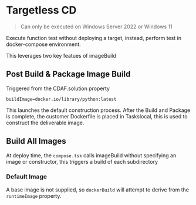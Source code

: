 # Targetless CD

> Can only be executed on Windows Server 2022 or Windows 11

Execute function test without deploying a target, instead, perform test in docker-compose environment.

This leverages two key featues of imageBuild

## Post Build & Package Image Build

Triggered from the CDAF.solution property

    buildImage=docker.io/library/python:latest

This launches the default construction process. After the Build and Package is complete, the customer Dockerfile is placed in Taskslocal, this is used to construct the deliverable image.

## Build All Images

At deploy time, the `compose.tsk` calls imageBuild without specifying an image or constructor, this triggers a build of each subdirectory

### Default Image

A base image is not supplied, so `dockerBuild` will attempt to derive from the `runtimeImage` property.
